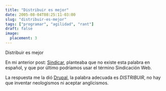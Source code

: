 ```yaml
---
title: "Distribuir es mejor"
date: 2005-08-04T08:25:11-03:00
slug: "distribuir-es-mejor"
tags: ["programar", "agilidad", "rant"]
draft: false
image:
  placement: 3
---
```

Distribuir es mejor

En mi anterior post:
[Sindicar](/archives/2005/08/sindicar.html),
planteaba que no existe esta palabra en español, y que por último
podriamos usar el término Sindicación Web.

La respuesta me la dió [Drupal](http://www.drupal.org/), la palabra
adecuada es *DISTRIBUIR*, no hay que inventar neologismos ni aceptar
anglicismos.

